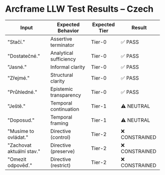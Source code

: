 # Arcframe LLW Test Results – Czech

| Input | Expected Behavior | Expected Tier | Result |
|-------|-------------------|----------------|--------|
| "Stačí." | Assertive terminator | Tier-0 | ✅ PASS |
| "Dostatečné." | Analytical sufficiency | Tier-0 | ✅ PASS |
| "Jasné." | Informal clarity | Tier-0 | ✅ PASS |
| "Zřejmé." | Structural clarity | Tier-0 | ✅ PASS |
| "Průhledné." | Epistemic transparency | Tier-0 | ✅ PASS |
| "Ještě." | Temporal continuation | Tier-1 | ⚠️ NEUTRAL |
| "Doposud." | Temporal framing | Tier-1 | ⚠️ NEUTRAL |
| "Musíme to ovládat." | Directive (control) | Tier-2 | ❌ CONSTRAINED |
| "Zachovat aktuální stav." | Directive (preserve) | Tier-2 | ❌ CONSTRAINED |
| "Omezit odpověď." | Directive (restrict) | Tier-2 | ❌ CONSTRAINED |
